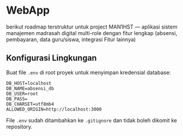 # WebApp
berikut roadmap terstruktur untuk project MAN1HST — aplikasi sistem manajemen madrasah digital multi-role dengan fitur lengkap (absensi, pembayaran, data guru/siswa, integrasi Fitur lainnya)

## Konfigurasi Lingkungan

Buat file `.env` di root proyek untuk menyimpan kredensial database:

```
DB_HOST=localhost
DB_NAME=absensi_db
DB_USER=root
DB_PASS=
DB_CHARSET=utf8mb4
ALLOWED_ORIGIN=http://localhost:3000
```

File `.env` sudah ditambahkan ke `.gitignore` dan tidak boleh dikomit ke repository.
